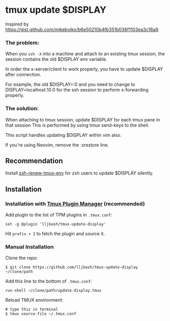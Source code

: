 # tmux update $DISPLAY

Inspired by https://gist.github.com/mikeboiko/b6e50210b4fb351b036f1103ea3c18a9.

### The problem:

When you `ssh -X` into a machine and attach to an existing tmux session, the session contains the old $DISPLAY env variable.

In order the x-server/client to work properly, you have to update $DISPLAY after connection.

For example, the old $DISPLAY=:0 and you need to change to DISPLAY=localhost:10.0 for the ssh session to perform x-forwarding properly.

### The solution:

When attaching to tmux session, update $DISPLAY for each tmux pane in that session This is performed by using tmux send-keys to the shell.

This script handles updating $DISPLAY within vim also.

If you're using Neovim, remove the :xrestore line.

## Recommendation

Install [zsh-renew-tmux-env](https://github.com/lljbash/zsh-renew-tmux-env) for zsh users to update $DISPLAY silently.

## Installation
### Installation with [Tmux Plugin Manager](https://github.com/tmux-plugins/tpm) (recommended)

Add plugin to the list of TPM plugins in `.tmux.conf`:

```shell
set -g @plugin 'lljbash/tmux-update-display'
```

Hit `prefix + I` to fetch the plugin and source it.

### Manual Installation

Clone the repo:

```shell
$ git clone https://github.com/lljbash/tmux-update-display ~/clone/path
```

Add this line to the bottom of `.tmux.conf`:

```shell
run-shell ~/clone/path/update-display.tmux
```

Reload TMUX environment:

```shell
# type this in terminal
$ tmux source-file ~/.tmux.conf
```
